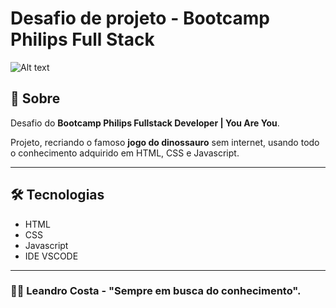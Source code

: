 # Desafio de projeto - Bootcamp Philips Full Stack

![Alt text](img/game-dino.gif)



## 👀 Sobre

Desafio do **Bootcamp Philips Fullstack Developer | You Are You**.

Projeto, recriando o famoso **jogo do dinossauro** sem internet, usando todo o conhecimento adquirido em HTML, CSS e Javascript.

---

## 🛠 Tecnologias

- HTML
- CSS
- Javascript
- IDE VSCODE

---

### 🐱‍🏍 Leandro Costa - "Sempre em busca do conhecimento".
